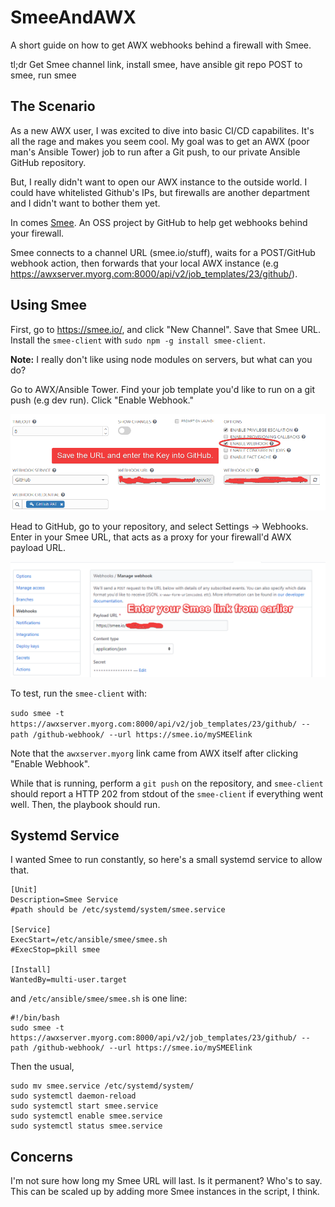 # SmeeAndAWX
A short guide on how to get AWX webhooks behind a firewall with Smee.

tl;dr Get Smee channel link, install smee, have ansible git repo POST to smee, run smee

## The Scenario
As a new AWX user, I was excited to dive into basic CI/CD capabilites. It's all the rage and makes you seem cool. My goal was to get an AWX (poor man's Ansible Tower) job to run after a Git push, to our private Ansible GitHub repository.

But, I really didn't want to open our AWX instance to the outside world. I could have whitelisted Github's IPs, but firewalls are another department and I didn't want to bother them yet.

In comes [Smee](https://smee.io/). An OSS project by GitHub to help get webhooks behind your firewall.

Smee connects to a channel URL (smee.io/stuff), waits for a POST/GitHub webhook action, then forwards that your local AWX instance (e.g https://awxserver.myorg.com:8000/api/v2/job_templates/23/github/).

## Using Smee

First, go to https://smee.io/, and click "New Channel". Save that Smee URL. Install the `smee-client` with `sudo npm -g install smee-client`.

**Note:** I really don't like using node modules on servers, but what can you do?

Go to AWX/Ansible Tower. Find your job template you'd like to run on a git push (e.g dev run). Click "Enable Webhook."

![Webhook Enable](awx_webhook.png)

Head to GitHub, go to your repository, and select Settings -> Webhooks. Enter in your Smee URL, that acts as a proxy for your firewall'd AWX payload URL.

![Github Settings](github_smee.png)

To test, run the `smee-client` with:

`sudo smee -t https://awxserver.myorg.com:8000/api/v2/job_templates/23/github/ --path /github-webhook/ --url https://smee.io/mySMEElink`

Note that the `awxserver.myorg` link came from AWX itself after clicking "Enable Webhook".

While that is running, perform a `git push` on the repository, and `smee-client` should report a HTTP 202 from stdout of the `smee-client` if everything went well. Then, the playbook should run.


## Systemd Service
I wanted Smee to run constantly, so here's a small systemd service to allow that.

```
[Unit]
Description=Smee Service
#path should be /etc/systemd/system/smee.service

[Service]
ExecStart=/etc/ansible/smee/smee.sh
#ExecStop=pkill smee

[Install]
WantedBy=multi-user.target
```

and `/etc/ansible/smee/smee.sh` is one line:

```
#!/bin/bash
sudo smee -t https://awxserver.myorg.com:8000/api/v2/job_templates/23/github/ --path /github-webhook/ --url https://smee.io/mySMEElink
```

Then the usual,
```
sudo mv smee.service /etc/systemd/system/
sudo systemctl daemon-reload
sudo systemctl start smee.service
sudo systemctl enable smee.service
sudo systemctl status smee.service
```

## Concerns
I'm not sure how long my Smee URL will last. Is it permanent? Who's to say. This can be scaled up by adding more Smee instances in the script, I think.

